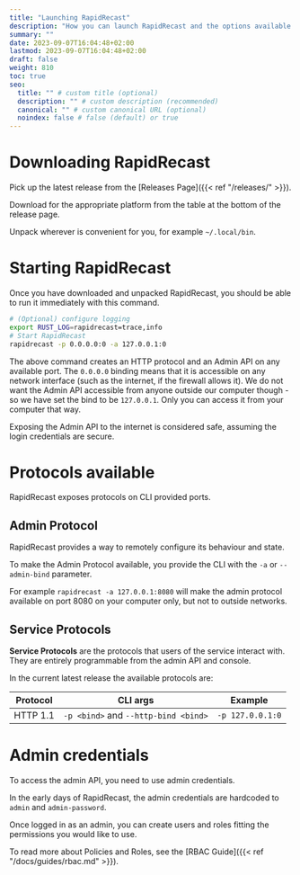 ```yaml
---
title: "Launching RapidRecast"
description: "How you can launch RapidRecast and the options available."
summary: ""
date: 2023-09-07T16:04:48+02:00
lastmod: 2023-09-07T16:04:48+02:00
draft: false
weight: 810
toc: true
seo:
  title: "" # custom title (optional)
  description: "" # custom description (recommended)
  canonical: "" # custom canonical URL (optional)
  noindex: false # false (default) or true
---
```


# Downloading RapidRecast

Pick up the latest release from the [Releases Page]({{< ref "/releases/" >}}).

Download for the appropriate platform from the table at the bottom of the release page.

Unpack wherever is convenient for you, for example `~/.local/bin`.

# Starting RapidRecast

Once you have downloaded and unpacked RapidRecast, you should be able to run it immediately with this command.

```bash
# (Optional) configure logging
export RUST_LOG=rapidrecast=trace,info
# Start RapidRecast
rapidrecast -p 0.0.0.0:0 -a 127.0.0.1:0
```

The above command creates an HTTP protocol and an Admin API on any available port.
The `0.0.0.0` binding means that it is accessible on any network interface (such as the internet, if the firewall allows it).
We do not want the Admin API accessible from anyone outside our computer though - so we have set the bind to be `127.0.0.1`.
Only you can access it from your computer that way.

Exposing the Admin API to the internet is considered safe, assuming the login credentials are secure.

# Protocols available

RapidRecast exposes protocols on CLI provided ports.

## Admin Protocol

RapidRecast provides a way to remotely configure its behaviour and state.

To make the Admin Protocol available, you provide the CLI with the `-a` or `--admin-bind` parameter.

For example `rapidrecast -a 127.0.0.1:8080` will make the admin protocol available on port 8080 on your computer only, but not to outside networks.

## Service Protocols

**Service Protocols** are the protocols that users of the service interact with.
They are entirely programmable from the admin API and console.

In the current latest release the available protocols are:

| Protocol | CLI args                             | Example          |
|----------|--------------------------------------|------------------|
| HTTP 1.1 | `-p <bind>` and `--http-bind <bind>` | `-p 127.0.0.1:0` |


# Admin credentials

To access the admin API, you need to use admin credentials.

In the early days of RapidRecast, the admin credentials are hardcoded to `admin` and `admin-password`.

Once logged in as an admin, you can create users and roles fitting the permissions you would like to use.

To read more about Policies and Roles, see the [RBAC Guide]({{< ref "/docs/guides/rbac.md" >}}).
